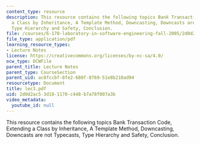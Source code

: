 ```yaml
---
content_type: resource
description: This resource contains the following topics Bank Transaction Code, Extending
  a Class by Inheritance, A Template Method, Downcasting, Downcasts are not Typecasts,
  Type Hierarchy and Safety, Conclusion.
file: /courses/6-170-laboratory-in-software-engineering-fall-2005/2d0d2ac53d181170c448b7a78f007a3b_lec3.pdf
file_type: application/pdf
learning_resource_types:
- Lecture Notes
license: https://creativecommons.org/licenses/by-nc-sa/4.0/
ocw_type: OCWFile
parent_title: Lecture Notes
parent_type: CourseSection
parent_uid: ac8fccbf-8fe2-680f-8769-51e8b210ad94
resourcetype: Document
title: lec3.pdf
uid: 2d0d2ac5-3d18-1170-c448-b7a78f007a3b
video_metadata:
  youtube_id: null
---
```

This resource contains the following topics Bank Transaction Code, Extending a Class by Inheritance, A Template Method, Downcasting, Downcasts are not Typecasts, Type Hierarchy and Safety, Conclusion.